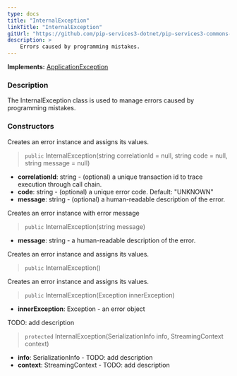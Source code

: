 ```yaml
---
type: docs
title: "InternalException"
linkTitle: "InternalException"
gitUrl: "https://github.com/pip-services3-dotnet/pip-services3-commons-dotnet"
description: >
    Errors caused by programming mistakes.
---
```


**Implements:** [ApplicationException](../application_exception)

### Description

The InternalException class is used to manage errors caused by programming mistakes.

### Constructors
Creates an error instance and assigns its values.

> `public` InternalException(string correlationId = null, string code = null, string message = null)

- **correlationId**: string - (optional) a unique transaction id to trace execution through call chain.
- **code**: string - (optional) a unique error code. Default: "UNKNOWN"
- **message**: string - (optional) a human-readable description of the error.


Creates an error instance with error message

> `public` InternalException(string message)

- **message**: string - a human-readable description of the error.


Creates an error instance and assigns its values.

> `public` InternalException()


Creates an error instance and assigns its values.

> `public` InternalException(Exception innerException)

- **innerException**: Exception - an error object


TODO: add description

> `protected` InternalException(SerializationInfo info, StreamingContext context)

- **info**: SerializationInfo - TODO: add description
- **context**: StreamingContext - TODO: add description


